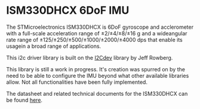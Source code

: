 # ISM330DHCX 6DoF IMU
The STMicroelectronics ISM330DHCX is  6DoF gyroscope and acclerometer with a full-scale acceleration range of ±2/±4/±8/±16 g and a wideangular rate range of ±125/±250/±500/±1000/±2000/±4000 dps that enable its usagein a broad range of applications.

This i2c driver library is built on the [I2Cdev](https://github.com/jrowberg/i2cdevlib) library by Jeff Rowberg.

This library is still a work in progress. It's creation was spurred on by the need to be able to configure the IMU beyond what other available libraries allow. Not all functionalities have been fully implemented. 

The datasheet and related technical documents for the ISM330DHCX can be found [here](https://www.st.com/en/mems-and-sensors/ism330dhcx.html).